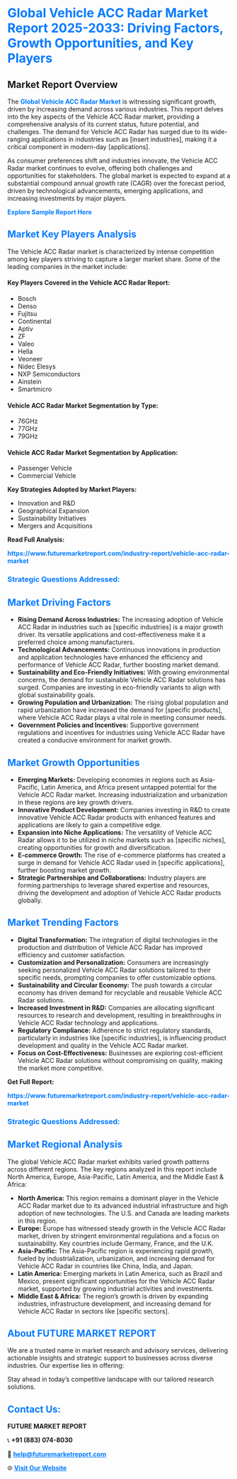 <h1 style="color: #007BFF;">Global Vehicle ACC Radar Market Report 2025-2033: Driving Factors, Growth Opportunities, and Key Players</h1>

<section id="overview">
<h2>Market Report Overview</h2>
<p>The <a href="https://www.futuremarketreport.com/industry-report/vehicle-acc-radar-market" style="color: #007BFF; text-decoration: none;"><strong>Global Vehicle ACC Radar Market</strong></a> is witnessing significant growth, driven by increasing demand across various industries. This report delves into the key aspects of the Vehicle ACC Radar market, providing a comprehensive analysis of its current status, future potential, and challenges. The demand for Vehicle ACC Radar has surged due to its wide-ranging applications in industries such as [insert industries], making it a critical component in modern-day [applications].</p>
<p>As consumer preferences shift and industries innovate, the Vehicle ACC Radar market continues to evolve, offering both challenges and opportunities for stakeholders. The global market is expected to expand at a substantial compound annual growth rate (CAGR) over the forecast period, driven by technological advancements, emerging applications, and increasing investments by major players.</p>
</section>

<section id="overview">
<p><a href="https://www.futuremarketreport.com/request-sample/reportId=36465" style="color: #007BFF; text-decoration: none;"><strong>Explore Sample Report Here</strong></a></p>
</section>

<section id="key-players">
<h2 style="color: #007BFF;">Market Key Players Analysis</h2>
<p>The Vehicle ACC Radar market is characterized by intense competition among key players striving to capture a larger market share. Some of the leading companies in the market include:</p>
<h4>Key Players Covered in the Vehicle ACC Radar Report:</h4>
<ul><li>Bosch</li><li>Denso</li><li>Fujitsu</li><li>Continental</li><li>Aptiv</li><li>ZF</li><li>Valeo</li><li>Hella</li><li>Veoneer</li><li>Nidec Elesys</li><li>NXP Semiconductors</li><li>Ainstein</li><li>Smartmicro</li></ul>
<h4>Vehicle ACC Radar Market Segmentation by Type:</h4>
<ul><li>76GHz</li><li>77GHz</li><li>79GHz</li></ul>

<h4>Vehicle ACC Radar Market Segmentation by Application:</h4>
<ul><li>Passenger Vehicle</li><li>Commercial Vehicle</li></ul>
<p><strong>Key Strategies Adopted by Market Players:</strong></p>
<ul>
<li>Innovation and R&D</li>
<li>Geographical Expansion</li>
<li>Sustainability Initiatives</li>
<li>Mergers and Acquisitions</li>
</ul>
</section>

<section>
<p><strong>Read Full Analysis: </strong></p><a href="https://www.futuremarketreport.com/industry-report/vehicle-acc-radar-market" style="color: #007BFF; text-decoration: none;"><strong>https://www.futuremarketreport.com/industry-report/vehicle-acc-radar-market</strong></a>
<h3 style="color: #007BFF;">Strategic Questions Addressed:</h3>
</section>

<section id="driving-factors">
<h2 style="color: #007BFF;">Market Driving Factors</h2>
<ul>
<li><strong>Rising Demand Across Industries:</strong> The increasing adoption of Vehicle ACC Radar in industries such as [specific industries] is a major growth driver. Its versatile applications and cost-effectiveness make it a preferred choice among manufacturers.</li>
<li><strong>Technological Advancements:</strong> Continuous innovations in production and application technologies have enhanced the efficiency and performance of Vehicle ACC Radar, further boosting market demand.</li>
<li><strong>Sustainability and Eco-Friendly Initiatives:</strong> With growing environmental concerns, the demand for sustainable Vehicle ACC Radar solutions has surged. Companies are investing in eco-friendly variants to align with global sustainability goals.</li>
<li><strong>Growing Population and Urbanization:</strong> The rising global population and rapid urbanization have increased the demand for [specific products], where Vehicle ACC Radar plays a vital role in meeting consumer needs.</li>
<li><strong>Government Policies and Incentives:</strong> Supportive government regulations and incentives for industries using Vehicle ACC Radar have created a conducive environment for market growth.</li>
</ul>
</section>

<section id="growth-opportunities">
<h2 style="color: #007BFF;">Market Growth Opportunities</h2>
<ul>
<li><strong>Emerging Markets:</strong> Developing economies in regions such as Asia-Pacific, Latin America, and Africa present untapped potential for the Vehicle ACC Radar market. Increasing industrialization and urbanization in these regions are key growth drivers.</li>
<li><strong>Innovative Product Development:</strong> Companies investing in R&D to create innovative Vehicle ACC Radar products with enhanced features and applications are likely to gain a competitive edge.</li>
<li><strong>Expansion into Niche Applications:</strong> The versatility of Vehicle ACC Radar allows it to be utilized in niche markets such as [specific niches], creating opportunities for growth and diversification.</li>
<li><strong>E-commerce Growth:</strong> The rise of e-commerce platforms has created a surge in demand for Vehicle ACC Radar used in [specific applications], further boosting market growth.</li>
<li><strong>Strategic Partnerships and Collaborations:</strong> Industry players are forming partnerships to leverage shared expertise and resources, driving the development and adoption of Vehicle ACC Radar products globally.</li>
</ul>
</section>

<section id="trending-factors">
<h2 style="color: #007BFF;">Market Trending Factors</h2>
<ul>
<li><strong>Digital Transformation:</strong> The integration of digital technologies in the production and distribution of Vehicle ACC Radar has improved efficiency and customer satisfaction.</li>
<li><strong>Customization and Personalization:</strong> Consumers are increasingly seeking personalized Vehicle ACC Radar solutions tailored to their specific needs, prompting companies to offer customizable options.</li>
<li><strong>Sustainability and Circular Economy:</strong> The push towards a circular economy has driven demand for recyclable and reusable Vehicle ACC Radar solutions.</li>
<li><strong>Increased Investment in R&D:</strong> Companies are allocating significant resources to research and development, resulting in breakthroughs in Vehicle ACC Radar technology and applications.</li>
<li><strong>Regulatory Compliance:</strong> Adherence to strict regulatory standards, particularly in industries like [specific industries], is influencing product development and quality in the Vehicle ACC Radar market.</li>
<li><strong>Focus on Cost-Effectiveness:</strong> Businesses are exploring cost-efficient Vehicle ACC Radar solutions without compromising on quality, making the market more competitive.</li>
</ul>
</section>

<section>
<p><strong>Get Full Report: </strong></p><a href="https://www.futuremarketreport.com/industry-report/vehicle-acc-radar-market" style="color: #007BFF; text-decoration: none;"><strong>https://www.futuremarketreport.com/industry-report/vehicle-acc-radar-market</strong></a>
<h3 style="color: #007BFF;">Strategic Questions Addressed:</h3>
</section>


<section id="regional-analysis">
<h2 style="color: #007BFF;">Market Regional Analysis</h2>
<p>The global Vehicle ACC Radar market exhibits varied growth patterns across different regions. The key regions analyzed in this report include North America, Europe, Asia-Pacific, Latin America, and the Middle East & Africa:</p>
<ul>
<li><strong>North America:</strong> This region remains a dominant player in the Vehicle ACC Radar market due to its advanced industrial infrastructure and high adoption of new technologies. The U.S. and Canada are leading markets in this region.</li>
<li><strong>Europe:</strong> Europe has witnessed steady growth in the Vehicle ACC Radar market, driven by stringent environmental regulations and a focus on sustainability. Key countries include Germany, France, and the U.K.</li>
<li><strong>Asia-Pacific:</strong> The Asia-Pacific region is experiencing rapid growth, fueled by industrialization, urbanization, and increasing demand for Vehicle ACC Radar in countries like China, India, and Japan.</li>
<li><strong>Latin America:</strong> Emerging markets in Latin America, such as Brazil and Mexico, present significant opportunities for the Vehicle ACC Radar market, supported by growing industrial activities and investments.</li>
<li><strong>Middle East & Africa:</strong> The region’s growth is driven by expanding industries, infrastructure development, and increasing demand for Vehicle ACC Radar in sectors like [specific sectors].</li>
</ul>
</section>

<footer>
<h2 style="color: #007BFF;">About FUTURE MARKET REPORT</h2>
<p>We are a trusted name in market research and advisory services, delivering actionable insights and strategic support to businesses across diverse industries. Our expertise lies in offering:</p>

<p>Stay ahead in today’s competitive landscape with our tailored research solutions.</p>

<h2 style="color: #007BFF;">Contact Us:</h2>
<p><strong>FUTURE MARKET REPORT</strong></p>
<p>📞 <strong>+91 (883) 074-8030</strong></p>
<p>📧 <strong><a href="mailto:help@futuremarketreport.com" style="color: #007BFF;">help@futuremarketreport.com</a></strong></p>
<p>🌐 <strong><a href="https://www.futuremarketreport.com/" style="color: #007BFF;">Visit Our Website</a></strong></p>
</footer>